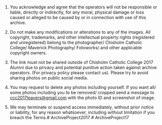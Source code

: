 1.	You acknowledge and agree that the operators will not be responsible or liable, directly or indirectly, for any moral, physical damage or loss caused or alleged to be caused by or in connection with use of this archive.

2.	Do not make any modifications or alterations to any of the images. All copyright, trademarks, and other intellectual property rights (registered and unregistered) belong to the photographer/ Chisholm Catholic College/ Maverick Photography/ Fotoworks/ and other applicable copyright owners.

3.	The link must not be shared outside of Chisholm Catholic College 2017 Alumni due to privacy and potential punitive action taken against archive operators. (For privacy policy please contact us). Please try to avoid sharing photos on public social media.

4.	You may request to delete any photos including yourself. If you want all/ some photos including you to be removed/ cropped send a message to ccc2017leavers@gmail.com with the photo ID and screenshot of image.

5. We may terminate or suspend access immediately, without prior notice or liability, for any reason whatsoever, including without limitation if you breach the Terms.#   A r c h i v e P r o j e c t 2 0 1 7  
 #   A r c h i v e P r o j e c t 1 7  
 